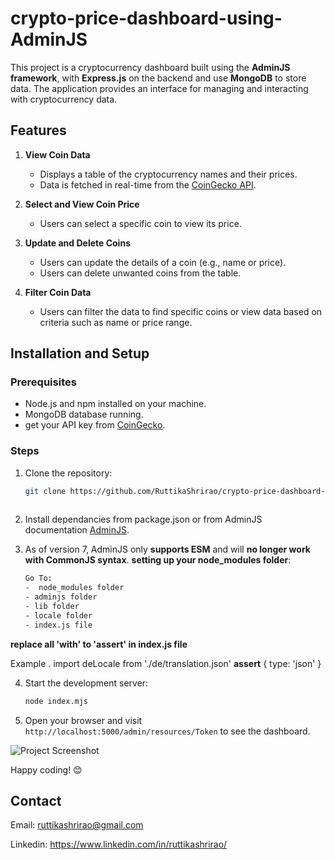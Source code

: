 # crypto-price-dashboard-using-AdminJS 

This project is a cryptocurrency dashboard built using the **AdminJS framework**, with **Express.js** on the backend and use **MongoDB** to store data. The application provides an interface for managing and interacting with cryptocurrency data.  


## Features

1. **View Coin Data**  
   - Displays a table of the cryptocurrency names and their prices.  
   - Data is fetched in real-time from the [CoinGecko API](https://www.coingecko.com/en/api).  

2. **Select and View Coin Price**  
   - Users can select a specific coin to view its price.  

3. **Update and Delete Coins**  
   - Users can update the details of a coin (e.g., name or price).  
   - Users can delete unwanted coins from the table.  

4. **Filter Coin Data**  
   - Users can filter the data to find specific coins or view data based on criteria such as name or price range.  


  

## Installation and Setup



### Prerequisites  
- Node.js and npm installed on your machine.  
- MongoDB database running.  
- get your API key from [CoinGecko](https://www.coingecko.com/en/api).  

### Steps  

1. Clone the repository:  
   ```bash  
   git clone https://github.com/RuttikaShrirao/crypto-price-dashboard-using-AdminJS.git  
 
    ```

2. Install dependancies from package.json or from AdminJS documentation [AdminJS](https://docs.adminjs.co/installation/getting-started).    

3. As of version 7, AdminJS only **supports ESM** and will **no longer work with CommonJS syntax**. **setting up your node_modules folder**:
     ```bash
   Go To: 
   -  node_modules folder
   - adminjs folder 
   - lib folder 
   - locale folder
   - index.js file  

**replace all 'with' to 'assert' in  index.js file**


Example . import deLocale from './de/translation.json' **assert**  { type: 'json' }
    



4. Start the development server:
    ```bash
    node index.mjs
    ```

5. Open your browser and visit `http://localhost:5000/admin/resources/Token` to see the dashboard.

![Project Screenshot](img.png)


Happy coding! 😊


## Contact
Email: ruttikashrirao@gmail.com

Linkedin: https://www.linkedin.com/in/ruttikashrirao/

